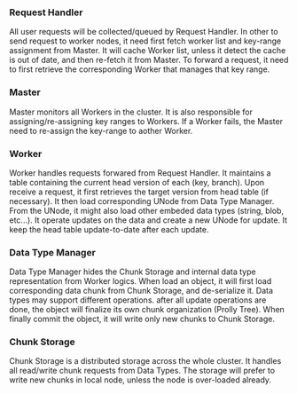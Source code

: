 ### Request Handler
All user requests will be collected/queued by Request Handler.
In other to send request to worker nodes, it need first fetch worker list and key-range assignment from Master.
It will cache Worker list, unless it detect the cache is out of date, and then re-fetch it from Master.
To forward a request, it need to first retrieve the corresponding Worker that manages that key range.

### Master
Master monitors all Workers in the cluster.
It is also responsible for assigning/re-assigning key ranges to Workers.
If a Worker fails, the Master need to re-assign the key-range to aother Worker.

### Worker
Worker handles requests forwared from Request Handler.
It maintains a table containing the current head version of each (key, branch).
Upon receive a request, it first retrieves the target version from head table (if necessary).
It then load corresponding UNode from Data Type Manager.
From the UNode, it might also load other embeded data types (string, blob, etc...).
It operate updates on the data and create a new UNode for update.
It keep the head table update-to-date after each update.

### Data Type Manager
Data Type Manager hides the Chunk Storage and internal data type representation from Worker logics.
When load an object, it will first load corresponding data chunk from Chunk Storage, and de-serialize it.
Data types may support different operations.
after all update operations are done, the object will finalize its own chunk organization (Prolly Tree).
When finally commit the object, it will write only new chunks to Chunk Storage.

### Chunk Storage
Chunk Storage is a distributed storage across the whole cluster.
It handles all read/write chunk requests from Data Types.
The storage will prefer to write new chunks in local node, unless the node is over-loaded already.
